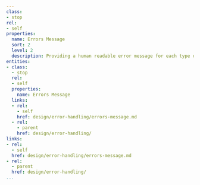 ```yaml
---
class:
- stop
rel:
- self
properties:
  name: Errors Message
  sort: 2
  level: 2
  description: Providing a human readable error message for each type of error returned.
entities:
- class:
  - stop
  rel:
  - self
  properties:
    name: Errors Message
  links:
  - rel:
    - self
    href: design/error-handling/errors-message.md
  - rel:
    - parent
    href: design/error-handling/
links:
- rel:
  - self
  href: design/error-handling/errors-message.md
- rel:
  - parent
  href: design/error-handling/
...
```


